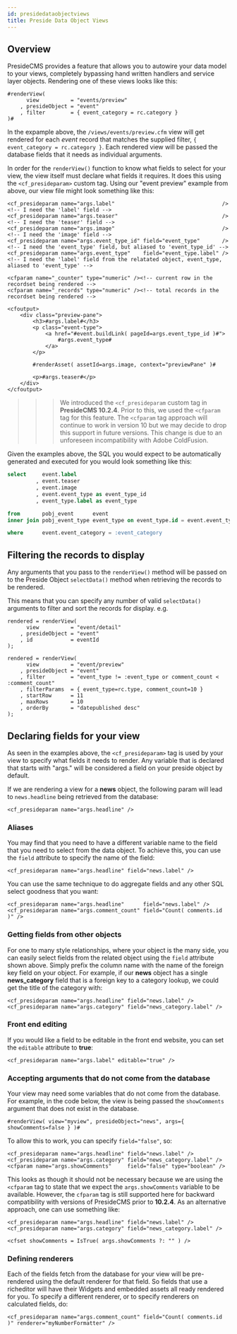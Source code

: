 ```yaml
---
id: presidedataobjectviews
title: Preside Data Object Views
---
```


## Overview

PresideCMS provides a feature that allows you to autowire your data model to your views, completely bypassing hand written handlers and service layer objects. Rendering one of these views looks like this:

```lucee
#renderView(
      view          = "events/preview"
    , presideObject = "event"
    , filter        = { event_category = rc.category }
)#
```

In the expample above, the `/views/events/preview.cfm` view will get rendered for each *event* record that matches the supplied filter, `{ event_category = rc.category }`. Each rendered view will be passed the database fields that it needs as individual arguments.

In order for the `renderView()` function to know what fields to select for your view, the view itself must declare what fields it requires. It does this using the `<cf_presideparam>` custom tag. Using our "event preview" example from above, our view file might look something like this:

```lucee
<cf_presideparam name="args.label"                                  /><!-- I need the 'label' field -->
<cf_presideparam name="args.teaser"                                 /><!-- I need the 'teaser' field -->
<cf_presideparam name="args.image"                                  /><!-- I need the 'image' field -->
<cf_presideparam name="args.event_type_id" field="event_type"       /><!-- I need the 'event_type' field, but aliased to 'event_type_id' -->
<cf_presideparam name="args.event_type"    field="event_type.label" /><!-- I need the 'label' field from the relatated object, event_type, aliased to 'event_type' -->

<cfparam name="_counter" type="numeric" /><!-- current row in the recordset being rendered -->
<cfparam name="_records" type="numeric" /><!-- total records in the recordset being rendered -->

<cfoutput>
    <div class="preview-pane">
        <h3>#args.label#</h3>
        <p class="event-type">
            <a href="#event.buildLink( pageId=args.event_type_id )#">
                #args.event_type#
            </a>
        </p>

        #renderAsset( assetId=args.image, context="previewPane" )#

        <p>#args.teaser#</p>
    </div>
</cfoutput>
```

>>> We introduced the `<cf_presideparam` custom tag in **PresideCMS 10.2.4**. Prior to this, we used the `<cfparam` tag for this feature. The 
`<cfparam` tag approach will continue to work in version 10 but we may decide to drop this support in future versions. This change is due to an unforeseen incompatibility with Adobe ColdFusion.

Given the examples above, the SQL you would expect to be automatically generated and executed for you would look something like this:

```sql
select     event.label
         , event.teaser
         , event.image
         , event.event_type as event_type_id
         , event_type.label as event_type

from       pobj_event      event
inner join pobj_event_type event_type on event_type.id = event.event_type

where      event.event_category = :event_category
```

## Filtering the records to display

Any arguments that you pass to the `renderView()` method will be passed on to the Preside Object `selectData()` method when retrieving the records to be rendered.

This means that you can specify any number of valid `selectData()` arguments to filter and sort the records for display. e.g.

```luceescript
rendered = renderView(
      view          = "event/detail"
    , presideObject = "event"
    , id            = eventId
);

rendered = renderView(
      view          = "event/preview"
    , presideObject = "event"
    , filter        = "event_type != :event_type or comment_count < :comment_count"
    , filterParams  = { event_type=rc.type, comment_count=10 }
    , startRow      = 11
    , maxRows       = 10
    , orderBy       = "datepublished desc"
);
```

## Declaring fields for your view

As seen in the examples above, the `<cf_presideparam>` tag is used by your view to specify what fields it needs to render. Any variable that is declared that starts with "args." will be considered a field on your preside object by default.

If we are rendering a view for a **news**  object, the following param will lead to `news.headline` being retrieved from the database:

```lucee
<cf_presideparam name="args.headline" />
```


### Aliases

You may find that you need to have a different variable name to the field that you need to select from the data object. To achieve this, you can use the `field` attribute to specify the name of the field:

```lucee
<cf_presideparam name="args.headline" field="news.label" />
```

You can use the same technique to do aggregate fields and any other SQL select goodness that you want:

```lucee
<cf_presideparam name="args.headline"      field="news.label" />
<cf_presideparam name="args.comment_count" field="Count( comments.id )" />
```

### Getting fields from other objects

For one to many style relationships, where your object is the many side, you can easily select fields from the related object using the `field` attribute shown above. Simply prefix the column name with the name of the foreign key field on your object. For example, if our **news** object has a single **news_category** field that is a foreign key to a category lookup, we could get the title of the category with:

```lucee
<cf_presideparam name="args.headline" field="news.label" />
<cf_presideparam name="args.category" field="news_category.label" />
```

### Front end editing

If you would like a field to be editable in the front end website, you can set the `editable` attribute to **true**:

```lucee
<cf_presideparam name="args.label" editable="true" />
```

### Accepting arguments that do not come from the database

Your view may need some variables that do not come from the database. For example, in the code below, the view is being passed the `showComments` argument that does not exist in the database.

```lucee
#renderView( view="myview", presideObject="news", args={ showComments=false } )#
```

To allow this to work, you can specify `field="false"`, so:

```lucee
<cf_presideparam name="args.headline" field="news.label" />
<cf_presideparam name="args.category" field="news_category.label" />
<cfparam name="args.showComments"     field="false" type="boolean" />
```

This looks as though it should not be necessary because we are using the `<cfparam` tag to state that we expect the `args.showComments` variable to be available. However, the `cfparam` tag is still supported here for backward compatibility with versions of PresideCMS prior to **10.2.4**. As an alternative approach, one can use something like:

```lucee
<cf_presideparam name="args.headline" field="news.label" />
<cf_presideparam name="args.category" field="news_category.label" />

<cfset showComments = IsTrue( args.showComments ?: "" ) />
```

### Defining renderers

Each of the fields fetch from the database for your view will be pre-rendered using the default renderer for that field. So fields that use a richeditor will have their Widgets and embedded assets all ready rendered for you. To specify a different renderer, or to specify renderers on calculated fields, do:

```lucee
<cf_presideparam name="args.comment_count" field="Count( comments.id )" renderer="myNumberFormatter" />
```





